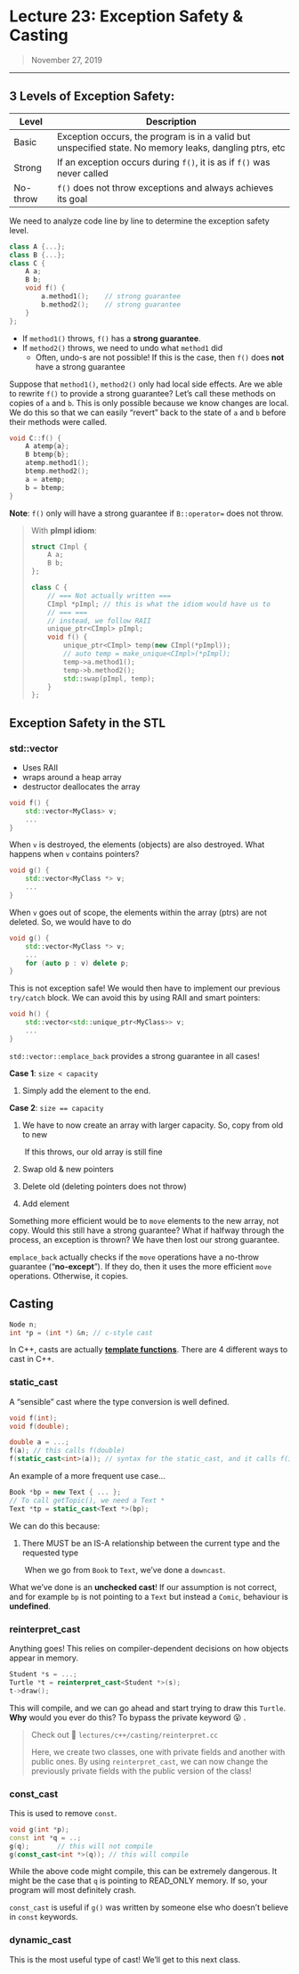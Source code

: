 # Lecture 23: Exception Safety & Casting

> November 27, 2019

---

## 3 Levels of Exception Safety: 

| Level    | Description                                                  |
| -------- | ------------------------------------------------------------ |
| Basic    | Exception occurs, the program is in a valid but unspecified state. No memory leaks, dangling ptrs, etc |
| Strong   | If an exception occurs during `f()`, it is as if `f()` was never called |
| No-throw | `f()` does not throw exceptions and always achieves its goal |

We need to analyze code line by line to determine the exception safety level.

```c++
class A {...};
class B {...};
class C {
 	A a;
    B b;
    void f() {
        a.method1(); 	// strong guarantee
        b.method2(); 	// strong guarantee
    }
};
```

- If `method1()` throws, `f()` has a **strong guarantee**.
- If `method2()` throws, we need to undo what `method1` did
  - Often, undo-s are not possible! If this is the case, then `f()` does **not** have a strong guarantee

Suppose that `method1()`, `method2()` only had local side effects. Are we able to rewrite `f()` to provide a strong guarantee? Let’s call these methods on copies of `a` and `b`. This is only possible because we know changes are local. We do this so that we can easily “revert” back to the state of `a` and `b` before their methods were called.

```c++
void C::f() {
    A atemp{a};
    B btemp{b};
    atemp.method1();
    btemp.method2();
    a = atemp;
    b = btemp;
}
```

**Note**: `f()` only will have a strong guarantee if `B::operator=` does not throw.

> With **pImpl idiom**:
>
> ```c++
> struct CImpl {
>     A a;
>     B b;
> };
> 
> class C {
>     // === Not actually written ===
>     CImpl *pImpl; // this is what the idiom would have us to
>     // === ===
>     // instead, we follow RAII
>     unique_ptr<CImpl> pImpl;
>     void f() {
>         unique_ptr<CImpl> temp(new CImpl(*pImpl));
>         // auto temp = make_unique<CImpl>(*pImpl);
>         temp->a.method1();
>         temp->b.method2();
>         std::swap(pImpl, temp);
>     }
> };
> ```

## Exception Safety in the STL

### std::vector

- Uses RAII
- wraps around a heap array
- destructor deallocates the array

```c++
void f() {
    std::vector<MyClass> v;
    ...
}
```

When `v` is destroyed, the elements (objects) are also destroyed. What happens when `v` contains pointers?

```c++
void g() {
    std::vector<MyClass *> v;
    ...
}
```

When `v` goes out of scope, the elements within the array (ptrs) are not deleted. So, we would have to do

```c++
void g() {
    std::vector<MyClass *> v;
    ...
    for (auto p : v) delete p;
}
```

This is not exception safe! We would then have to implement our previous `try/catch` block. We can avoid this by using RAII and smart pointers:

```c++
void h() {
    std::vector<std::unique_ptr<MyClass>> v;
    ...
}
```

`std::vector::emplace_back` provides a strong guarantee in all cases!

**Case 1**: `size < capacity`

1. Simply add the element to the end.

**Case 2**: `size == capacity`

1. We have to now create an array with larger capacity. So, copy from old to new

   ​	If this throws, our old array is still fine

2. Swap old & new pointers

3. Delete old (deleting pointers does not throw)

4. Add element

Something more efficient would be to `move` elements to the new array, not copy. Would this still have a strong guarantee? What if halfway through the process, an exception is thrown? We have then lost our strong guarantee.

`emplace_back` actually checks if the `move` operations have a no-throw guarantee (“**no-except**”). If they do, then it uses the more efficient `move` operations. Otherwise, it copies.

## Casting

```c++
Node n;
int *p = (int *) &n; // c-style cast
```

In C++, casts are actually <u>**template functions**</u>. There are 4 different ways to cast in C++.

### static_cast

A “sensible” cast where the type conversion is well defined.

```c++
void f(int);
void f(double);

double a = ...;
f(a); // this calls f(double)
f(static_cast<int>(a)); // syntax for the static_cast, and it calls f(int)
```

An example of a more frequent use case...

```c++
Book *bp = new Text { ... };
// To call getTopic(), we need a Text *
Text *tp = static_cast<Text *>(bp);
```

We can do this because:

1. There MUST be an IS-A relationship between the current type and the requested type

   ​	When we go from `Book` to `Text`, we’ve done a `downcast`.

What we’ve done is an **unchecked cast**! If our assumption is not correct, and for example `bp` is not pointing to a `Text` but instead a `Comic`, behaviour is **undefined**. 

### reinterpret_cast

Anything goes! This relies on compiler-dependent decisions on how objects appear in memory.

```c++
Student *s = ...;
Turtle *t = reinterpret_cast<Student *>(s);
t->draw();
```

This will compile, and we can go ahead and start trying to draw this `Turtle`. **Why** would you ever do this? To bypass the private keyword :open_mouth: .

> Check out :file_folder: `lectures/c++/casting/reinterpret.cc`
>
> Here, we create two classes, one with private fields and another with public ones. By using `reinterpret_cast`, we can now change the previously private fields with the public version of the class!

### const_cast

This is used to remove `const`. 

```c++
void g(int *p);
const int *q = ..;
g(q);		// this will not compile
g(const_cast<int *>(q)); // this will compile
```

While the above code might compile, this can be extremely dangerous. It might be the case that `q` is pointing to READ_ONLY  memory. If so, your program will most definitely crash. 

`const_cast` is useful if `g()` was written by someone else who doesn’t believe in `const` keywords. 

### dynamic_cast

This is the most useful type of cast! We’ll get to this next class. 